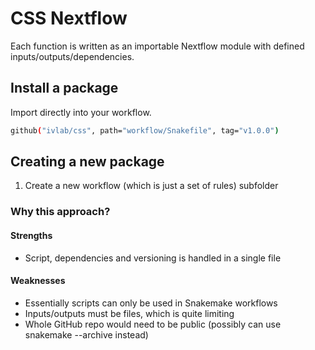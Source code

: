 # CSS Nextflow
Each function is written as an importable Nextflow module with defined inputs/outputs/dependencies.

## Install a package
Import directly into your workflow.
```bash
github("ivlab/css", path="workflow/Snakefile", tag="v1.0.0")
```

## Creating a new package
1. Create a new workflow (which is just a set of rules) subfolder

### Why this approach?
#### Strengths
- Script, dependencies and versioning is handled in a single file
#### Weaknesses
- Essentially scripts can only be used in Snakemake workflows
- Inputs/outputs must be files, which is quite limiting
- Whole GitHub repo would need to be public (possibly can use snakemake --archive instead)
